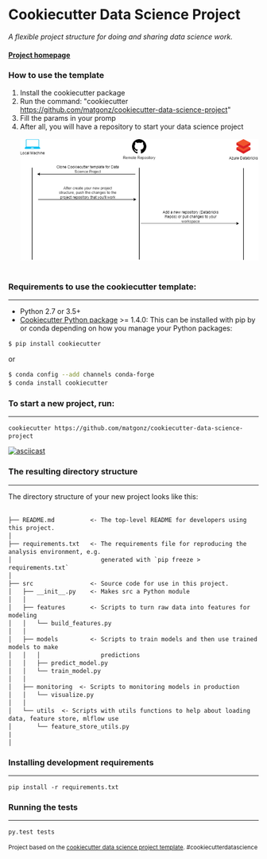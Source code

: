 # Cookiecutter Data Science Project

_A flexible project structure for doing and sharing data science work._


#### [Project homepage](https://github.com/matgonz/cookiecutter-data-science-project/)


### How to use the template
1. Install the cookiecutter package
2. Run the command: "cookiecutter https://github.com/matgonz/cookiecutter-data-science-project"
3. Fill the params in your promp
4. After all, you will have a repository to start your data science project
<br/><br/>
![Flow chart - How to use cookiecutter with databricks](docs/cookiecutter_template_flowchart_using_databricks.PNG)
<br/><br/>
### Requirements to use the cookiecutter template:
-----------
 - Python 2.7 or 3.5+
 - [Cookiecutter Python package](http://cookiecutter.readthedocs.org/en/latest/installation.html) >= 1.4.0: This can be installed with pip by or conda depending on how you manage your Python packages:

``` bash
$ pip install cookiecutter
```

or

``` bash
$ conda config --add channels conda-forge
$ conda install cookiecutter
```


### To start a new project, run:
------------

    cookiecutter https://github.com/matgonz/cookiecutter-data-science-project


[![asciicast](https://asciinema.org/a/244658.svg)](https://asciinema.org/a/244658)


### The resulting directory structure
------------

The directory structure of your new project looks like this: 

```

├── README.md          <- The top-level README for developers using this project.
│
├── requirements.txt   <- The requirements file for reproducing the analysis environment, e.g.
│                         generated with `pip freeze > requirements.txt`
│
├── src                <- Source code for use in this project.
│   ├── __init__.py    <- Makes src a Python module
│   │
│   ├── features       <- Scripts to turn raw data into features for modeling
│   │   └── build_features.py
│   │
│   ├── models         <- Scripts to train models and then use trained models to make
│   │   │                 predictions
│   │   ├── predict_model.py
│   │   └── train_model.py
│   │
│   ├── monitoring  <- Scripts to monitoring models in production
│   │   └── visualize.py
│   │
│   └── utils  <- Scripts with utils functions to help about loading data, feature store, mlflow use
│       └── feature_store_utils.py
|
│
```


### Installing development requirements
------------

    pip install -r requirements.txt

### Running the tests
------------

    py.test tests


<p><small>Project based on the <a target="_blank" href="https://drivendata.github.io/cookiecutter-data-science/">cookiecutter data science project template</a>. #cookiecutterdatascience</small></p>
